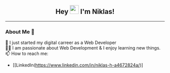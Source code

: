 <h2 align="center">
  Hey   <img src="https://media.giphy.com/media/hvRJCLFzcasrR4ia7z/giphy.gif" width="28"> I'm Niklas!

</h2>
<hr>

### About Me 🚀
🌱 I just started my digital carreer as a Web Developer </br>
👨‍💻  I am passionate about Web Development & I enjoy learning new things. </br>
📫 How to reach me: 
- [[LinkedIn(https://www.linkedin.com/in/niklas-h-a4672824a/)]







